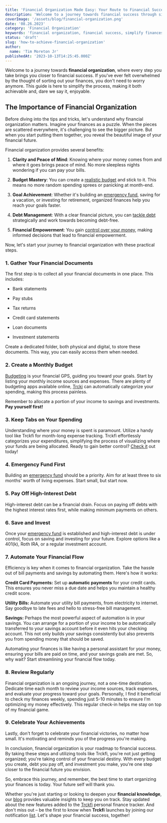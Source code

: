 ```yaml
---
title: 'Financial Organization Made Easy: Your Route to Financial Success'
description: 'Welcome to a journey towards financial success through simplified financial organization. If you''ve ever felt overwhelmed by the thought of sorting out your finances, this guide is here to simplify the process, making it both achievable and, dare we say it, enjoyable. Start your journey to financial organization with confidence and ease.'
coverImage: '/assets/blog/financial-organization.png'
date: '08.26.2023'
category: 'Financial Organization'
keywords: 'financial organization, financial success, simplify finances, money management, budgeting, expense tracking, financial planning, financial goals, financial tips, financial empowerment'
status: 'draft'
slug: 'how-to-achieve-financial-organization'
author:
  name: 'Tim Moreton Jr'
publishedAt: '2023-10-13T14:25:45.000Z'
---
```


Welcome to a journey towards **financial organization**, where every step you take brings you closer to financial success. If you've ever felt overwhelmed by the thought of sorting out your finances, you don't need to worry anymore. This guide is here to simplify the process, making it both achievable and, dare we say it, enjoyable.

## The Importance of Financial Organization

Before diving into the tips and tricks, let's understand why financial organization matters. Imagine your finances as a puzzle. When the pieces are scattered everywhere, it's challenging to see the bigger picture. But when you start putting them together, you reveal the beautiful image of your financial future.

Financial organization provides several benefits:

1. **Clarity and Peace of Mind**: Knowing where your money comes from and where it goes brings peace of mind. No more sleepless nights wondering if you can pay your bills.

2. **Budget Mastery**: You can create a [realistic budget](/blog/five-truths-about-personal-finance#realistic-budget) and stick to it. This means no more random spending sprees or panicking at month-end.

3. **Goal Achievement**: Whether it's building an [emergency fund](/blog/prepare-for-the-unexpected-the-value-of-building-an-emergency-fund), saving for a vacation, or investing for retirement, organized finances help you reach your goals faster.

4. **Debt Management**: With a clear financial picture, you can [tackle debt](/blog/five-truths-about-personal-finance#debt) strategically and work towards becoming debt-free.

5. **Financial Empowerment**: You gain [control over your money](/track-finances-reach-financial-success), making informed decisions that lead to financial empowerment.

Now, let's start your journey to financial organization with these practical steps.

### 1\. Gather Your Financial Documents

The first step is to collect all your financial documents in one place. This includes:

- Bank statements

- Pay stubs

- Tax returns

- Credit card statements

- Loan documents

- Investment statements

Create a dedicated folder, both physical and digital, to store these documents. This way, you can easily access them when needed.

### 2\. Create a Monthly Budget

[Budgeting](/blog/budgeting-made-easy) is your financial GPS, guiding you toward your goals. Start by listing your monthly income sources and expenses. There are plenty of budgeting apps available online, [Trcki](/) can automatically categorize your spending, making this process painless.

Remember to allocate a portion of your income to savings and investments. **Pay yourself first!**

### 3\. Keep Tabs on Your Spending

Understanding where your money is spent is paramount. Utilize a handy tool like Trckfi for month-long expense tracking. Trckfi effortlessly categorizes your expenditures, simplifying the process of visualizing where your funds are being allocated. Ready to gain better control? [Check it](/#get-notified) out today!

### 4\. Emergency Fund First

Building an [emergency fund](/blog/prepare-for-the-unexpected-the-value-of-building-an-emergency-fund) should be a priority. Aim for at least three to six months' worth of living expenses. Start small, but start now.

### 5\. Pay Off High-Interest Debt

High-interest debt can be a financial drain. Focus on paying off debts with the highest interest rates first, while making minimum payments on others.

### 6\. Save and Invest

Once your [emergency fund](/blog/prepare-for-the-unexpected-the-value-of-building-an-emergency-fund) is established and high-interest debt is under control, focus on saving and investing for your future. Explore options like a 401(k), Roth IRA, or a regular investment account.

### 7\. Automate Your Financial Flow

Efficiency is key when it comes to financial organization. Take the hassle out of bill payments and savings by automating them. Here's how it works:

**Credit Card Payments:** Set up **automatic payments** for your credit cards. This ensures you never miss a due date and helps you maintain a healthy credit score.

**Utility Bills:** Automate your utility bill payments, from electricity to internet. Say goodbye to late fees and hello to stress-free bill management.

**Savings:** Perhaps the most powerful aspect of automation is in your savings. You can arrange for a portion of your income to be automatically transferred to your savings account before it even hits your checking account. This not only builds your savings consistently but also prevents you from spending money that should be saved.

Automating your finances is like having a personal assistant for your money, ensuring your bills are paid on time, and your savings goals are met. So, why wait? Start streamlining your financial flow today.

### 8\. Review Regularly

Financial organization is an ongoing journey, not a one-time destination. Dedicate time each month to review your income sources, track expenses, and evaluate your progress toward your goals. Personally, I find it beneficial to check my finances weekly, spending just 5-10 minutes to ensure I'm optimizing my money effectively. This regular check-in helps me stay on top of my financial game.

### 9\. Celebrate Your Achievements

Lastly, don't forget to celebrate your financial victories, no matter how small. It's motivating and reminds you of the progress you're making.

In conclusion, financial organization is your roadmap to financial success. By taking these steps and utilizing tools like Trckfi, you're not just getting organized; you're taking control of your financial destiny. With every budget you create, debt you pay off, and investment you make, you're one step closer to the financial future you envision.

So, embrace this journey, and remember, the best time to start organizing your finances is today. Your future self will thank you.

Whether you're just starting or looking to deepen your **financial knowledge**, our [blog](/blog) provides valuable insights to keep you on track. Stay updated about the new features added to the [Trckfi](/) personal finance tracker. And don't miss out – be the first to know when **Trckfi** launches by joining our notification [list](/#get-notified). Let's shape your financial success, together!

